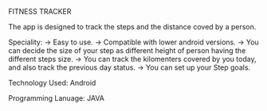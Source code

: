 FITNESS TRACKER

The app is designed to track the steps and the distance coved by a person.

Speciality:
-> Easy to use.
-> Compatible with lower android versions.
-> You can decide the size of your step as different height of person having the different steps size.
-> You can track the kilomenters covered by you today, and also track the previous day status.
-> You can set up your Step goals.

Technology Used: Android

Programming Lanuage: JAVA

